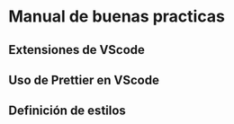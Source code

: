 # Manual de buenas practicas

## Extensiones de VScode

## Uso de Prettier en VScode

## Definición de estilos
